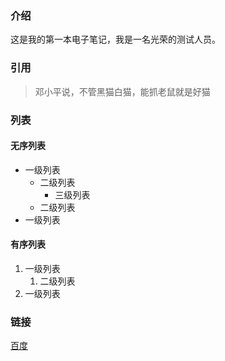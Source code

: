 ### 介绍

这是我的第一本电子笔记，我是一名光荣的测试人员。

### 引用

> 邓小平说，不管黑猫白猫，能抓老鼠就是好猫

### 列表

#### 无序列表

* 一级列表
    * 二级列表
        * 三级列表
    * 二级列表
* 一级列表

#### 有序列表

1. 一级列表
    1.  二级列表
1. 一级列表

### 链接

[百度](http://www.baidu.com)

